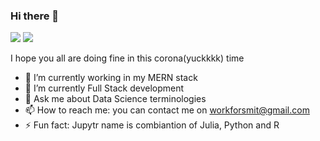 ### Hi there 👋


</p>
<img src='https://github-readme-stats.vercel.app/api?username=smituparmar&&show_icons=true&title_color=000000&icon_color=000000&text_color=000000&bg_color=ffffff'/>
<img src='https://github-readme-stats.vercel.app/api/top-langs/?username=smituparmar&theme=dark&hide_langs_below=1' />

I hope you all are doing fine in this corona(yuckkkk) time

- 🔭 I’m currently working in my MERN stack
- 🌱 I’m currently Full Stack development
- 💬 Ask me about Data Science terminologies
- 📫 How to reach me: you can contact me on workforsmit@gmail.com
- ⚡ Fun fact: Jupytr name  is combiantion of Julia, Python and R
